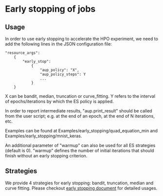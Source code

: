 # Early stopping of jobs

## Usage

In order to use early stopping to accelerate the HPO experiment,
we need to add the following lines in the JSON configuration file:

    "resource_args": 
        {
            "early_stop":
                {
                    "aup_policy": "X",
                    "aup_policy_steps": Y
                    ...
                }
        }

X can be bandit, median, truncation or curve_fitting.
Y refers to the interval of epochs/iterations by which the ES policy is applied.

In order to report intermediate results, "aup.print_result" should be called from the user script; e.g. at the end of an epoch, at the end of N iterations, etc.

Examples can be found at Examples/early_stopping/quad_equation_min and Examples/early_stopping/mnist_keras.

An additional parameter of "warmup" can also be used for all ES strategies (default is 0). "warmup" defines the number of initial iterations that should finish without an early stopping criterion.


## Strategies

We provide 4 strategies for early stopping: bandit, truncation, median and curve fitting. Please checkout [early stopping document](https://lge-arc-advancedai.github.io/auptimizer/early_stop.html) for detailed usages.


